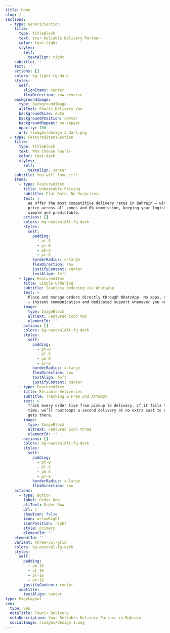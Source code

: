 ```yaml
---
title: Home
slug: /
sections:
  - type: GenericSection
    title:
      type: TitleBlock
      text: Your Reliable Delivery Partner
      color: text-light
      styles:
        self:
          textAlign: right
    subtitle: ''
    text: ''
    actions: []
    colors: bg-light-fg-dark
    styles:
      self:
        alignItems: center
        flexDirection: row-reverse
    backgroundImage:
      type: BackgroundImage
      altText: Fawri+ Delivery Van
      backgroundSize: auto
      backgroundPosition: center
      backgroundRepeat: no-repeat
      opacity: 100
      url: /images/design 3 dark.png
  - type: FeaturedItemsSection
    title:
      type: TitleBlock
      text: Why Choose Fawri+
      color: text-dark
      styles:
        self:
          textAlign: center
    subtitle: You will love it!!
    items:
      - type: FeaturedItem
        title: Unbeatable Pricing
        subtitle: Flat Rate. No Surprises.
        text: >
          We offer the most competitive delivery rates in Bahrain — with a fixed
          price across all zones and 0% commission, keeping your logistics
          simple and predictable.
        actions: []
        colors: bg-neutralAlt-fg-dark
        styles:
          self:
            padding:
              - pt-8
              - pl-8
              - pb-8
              - pr-8
            borderRadius: x-large
            flexDirection: row
            justifyContent: center
            textAlign: left
      - type: FeaturedItem
        title: Simple Ordering
        subtitle: Seamless Ordering via WhatsApp
        text: >
          Place and manage orders directly through WhatsApp. No apps, no portals
          — instant communication and dedicated support whenever you need it.
        image:
          type: ImageBlock
          altText: Featured icon two
          elementId: ''
        actions: []
        colors: bg-neutralAlt-fg-dark
        styles:
          self:
            padding:
              - pt-8
              - pl-8
              - pb-8
              - pr-8
            borderRadius: x-large
            flexDirection: row
            textAlign: left
            justifyContent: center
      - type: FeaturedItem
        title: Reliable Deliveries
        subtitle: Tracking & Free 2nd Attempt
        text: >
          Track every order live from pickup to delivery. If it fails the first
          time, we’ll reattempt a second delivery at no extra cost to ensure it
          gets there.
        image:
          type: ImageBlock
          altText: Featured icon three
          elementId: ''
        actions: []
        colors: bg-neutralAlt-fg-dark
        styles:
          self:
            padding:
              - pt-8
              - pl-8
              - pb-8
              - pr-8
            borderRadius: x-large
            flexDirection: row
    actions:
      - type: Button
        label: Order Now
        altText: Order Now
        url: /
        showIcon: false
        icon: arrowRight
        iconPosition: right
        style: primary
        elementId: ''
    elementId: ''
    variant: three-col-grid
    colors: bg-neutral-fg-dark
    styles:
      self:
        padding:
          - pb-16
          - pt-16
          - pl-16
          - pr-16
        justifyContent: center
      subtitle:
        textAlign: center
type: PageLayout
seo:
  type: Seo
  metaTitle: Fawri+ Delivery
  metaDescription: Your Reliable Delivery Partner in Bahrain
  socialImage: /images/design 1.png
---
```

